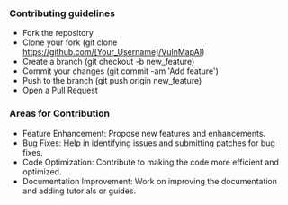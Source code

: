 ### Contributing guidelines
- Fork the repository
- Clone your fork (git clone https://github.com/[Your_Username]/VulnMapAI)
- Create a branch (git checkout -b new_feature)
- Commit your changes (git commit -am 'Add feature')
- Push to the branch (git push origin new_feature)
- Open a Pull Request

### Areas for Contribution
- Feature Enhancement: Propose new features and enhancements.
- Bug Fixes: Help in identifying issues and submitting patches for bug fixes.
- Code Optimization: Contribute to making the code more efficient and optimized.
- Documentation Improvement: Work on improving the documentation and adding tutorials or guides.
